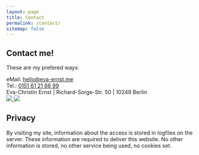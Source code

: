 ```yaml
---
layout: page
title: Contact
permalink: /contact/
sitemap: false
---
```


<h2 class="work-experience__headline">Contact me!</h2>
<p class="contact__intro">
  These are my prefered ways:
</p>
<div class="row">
  <div class="six columns">
    <div class="contact__methods">
      eMail: <a href="mailto:hello@eva-ernst.me">hello@eva-ernst.me</a>
      <br> Tel.: <a href="tel:+4915161216699">0151 61 21 66 99</a>
    </div>
  </div>

  <div class="contact__address">
    Eva-Christin&nbsp;Ernst&nbsp;|&nbsp;Richard-Sorge-Str.&nbsp;50&nbsp;|&nbsp;10249&nbsp;Berlin
  </div>

  <a class="contact__social-link" href="https://www.linkedin.com/in/eva-christin-ernst-61598abb/">
    <img src="{{ '/img/linkedin.svg' | relative_url }}">
  </a>
  <a class="contact__social-link" href="https://github.com/evafroehlich/">
    <img src="{{ '/img/github.svg' | relative_url }}">
  </a>

</div>

<h2 class="work-experience__headline">Privacy</h2>
<p>By visiting my site, information about the access is stored in logfiles on the server. These information are required to deliver this website.
No other information is stored, no other service being used, no cookies set.
</p>
